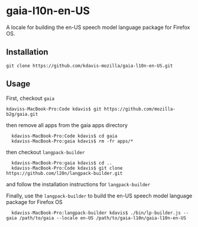 gaia-l10n-en-US
================

A locale for building the en-US speech model language package for Firefox OS.


Installation
------------

    git clone https://github.com/kdavis-mozilla/gaia-l10n-en-US.git


Usage
-----

First, checkout `gaia`

``kdaviss-MacBook-Pro:Code kdavis$ git https://github.com/mozilla-b2g/gaia.git``

then remove all apps from the gaia apps directory

```
  kdaviss-MacBook-Pro:Code kdavis$ cd gaia
  kdaviss-MacBook-Pro:gaia kdavis$ rm -fr apps/*
```

then checkout `langpack-builder`

```
  kdaviss-MacBook-Pro:gaia kdavis$ cd ..
  kdaviss-MacBook-Pro:Code kdavis$ git clone https://github.com/l20n/langpack-builder.git
```

and follow the installation instructions for `langpack-builder`

Finally, use the `langpack-builder` to build the en-US speech model language package for Firefox OS 

```
  kdaviss-MacBook-Pro:langpack-builder kdavis$ ./bin/lp-builder.js --gaia /path/to/gaia --locale en-US /path/to/gaia-l10n/gaia-l10n-en-US
```
